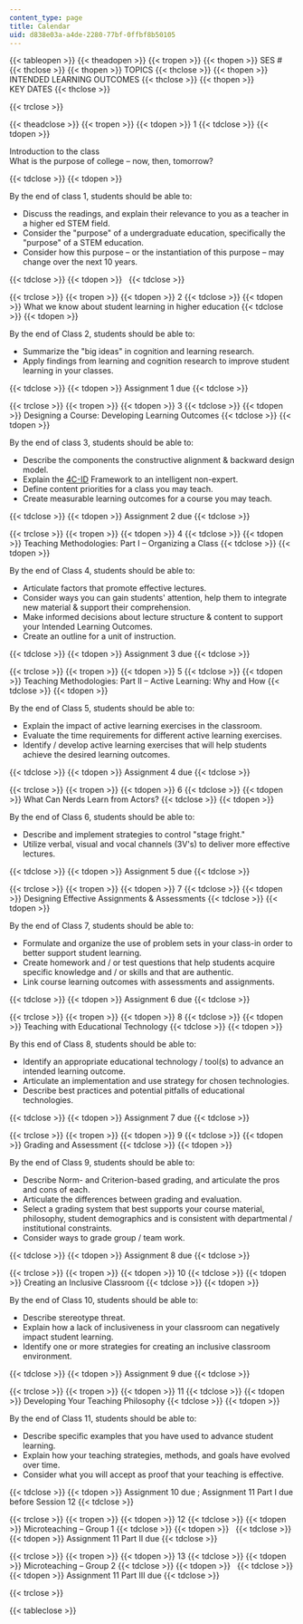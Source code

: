 ```yaml
---
content_type: page
title: Calendar
uid: d838e03a-a4de-2280-77bf-0ffbf8b50105
---
```


{{< tableopen >}}
{{< theadopen >}}
{{< tropen >}}
{{< thopen >}}
SES #
{{< thclose >}}
{{< thopen >}}
TOPICS
{{< thclose >}}
{{< thopen >}}
INTENDED LEARNING OUTCOMES
{{< thclose >}}
{{< thopen >}}
KEY DATES
{{< thclose >}}

{{< trclose >}}

{{< theadclose >}}
{{< tropen >}}
{{< tdopen >}}
1
{{< tdclose >}}
{{< tdopen >}}


Introduction to the class  
What is the purpose of college – now, then, tomorrow?


{{< tdclose >}}
{{< tdopen >}}


By the end of class 1, students should be able to:

*   Discuss the readings, and explain their relevance to you as a teacher in a higher ed STEM field.
*   Consider the "purpose" of a undergraduate education, specifically the "purpose" of a STEM education.
*   Consider how this purpose – or the instantiation of this purpose – may change over the next 10 years.


{{< tdclose >}}
{{< tdopen >}}
 
{{< tdclose >}}

{{< trclose >}}
{{< tropen >}}
{{< tdopen >}}
2
{{< tdclose >}}
{{< tdopen >}}
What we know about student learning in higher education
{{< tdclose >}}
{{< tdopen >}}


By the end of Class 2, students should be able to:

*   Summarize the "big ideas" in cognition and learning research.
*   Apply findings from learning and cognition research to improve student learning in your classes.


{{< tdclose >}}
{{< tdopen >}}
Assignment 1 due
{{< tdclose >}}

{{< trclose >}}
{{< tropen >}}
{{< tdopen >}}
3
{{< tdclose >}}
{{< tdopen >}}
Designing a Course: Developing Learning Outcomes
{{< tdclose >}}
{{< tdopen >}}


By the end of class 3, students should be able to:

*   Describe the components the constructive alignment & backward design model.
*   Explain the [4C-ID](http://edutechwiki.unige.ch/en/4C-ID) Framework to an intelligent non-expert.
*   Define content priorities for a class you may teach.
*   Create measurable learning outcomes for a course you may teach.


{{< tdclose >}}
{{< tdopen >}}
Assignment 2 due
{{< tdclose >}}

{{< trclose >}}
{{< tropen >}}
{{< tdopen >}}
4
{{< tdclose >}}
{{< tdopen >}}
Teaching Methodologies: Part I – Organizing a Class
{{< tdclose >}}
{{< tdopen >}}


By the end of Class 4, students should be able to:

*   Articulate factors that promote effective lectures.
*   Consider ways you can gain students' attention, help them to integrate new material & support their comprehension.
*   Make informed decisions about lecture structure & content to support your Intended Learning Outcomes.
*   Create an outline for a unit of instruction.


{{< tdclose >}}
{{< tdopen >}}
Assignment 3 due
{{< tdclose >}}

{{< trclose >}}
{{< tropen >}}
{{< tdopen >}}
5
{{< tdclose >}}
{{< tdopen >}}
Teaching Methodologies: Part II – Active Learning: Why and How
{{< tdclose >}}
{{< tdopen >}}


By the end of Class 5, students should be able to:

*   Explain the impact of active learning exercises in the classroom.
*   Evaluate the time requirements for different active learning exercises.
*   Identify / develop active learning exercises that will help students achieve the desired learning outcomes.


{{< tdclose >}}
{{< tdopen >}}
Assignment 4 due
{{< tdclose >}}

{{< trclose >}}
{{< tropen >}}
{{< tdopen >}}
6
{{< tdclose >}}
{{< tdopen >}}
What Can Nerds Learn from Actors?
{{< tdclose >}}
{{< tdopen >}}


By the end of Class 6, students should be able to:

*   Describe and implement strategies to control "stage fright."
*   Utilize verbal, visual and vocal channels (3V's) to deliver more effective lectures.


{{< tdclose >}}
{{< tdopen >}}
Assignment 5 due
{{< tdclose >}}

{{< trclose >}}
{{< tropen >}}
{{< tdopen >}}
7
{{< tdclose >}}
{{< tdopen >}}
Designing Effective Assignments & Assessments
{{< tdclose >}}
{{< tdopen >}}


By the end of Class 7, students should be able to:

*   Formulate and organize the use of problem sets in your class-in order to better support student learning.
*   Create homework and / or test questions that help students acquire specific knowledge and / or skills and that are authentic.
*   Link course learning outcomes with assessments and assignments.


{{< tdclose >}}
{{< tdopen >}}
Assignment 6 due
{{< tdclose >}}

{{< trclose >}}
{{< tropen >}}
{{< tdopen >}}
8
{{< tdclose >}}
{{< tdopen >}}
Teaching with Educational Technology
{{< tdclose >}}
{{< tdopen >}}


By this end of Class 8, students should be able to:

*   Identify an appropriate educational technology / tool(s) to advance an intended learning outcome.
*   Articulate an implementation and use strategy for chosen technologies.
*   Describe best practices and potential pitfalls of educational technologies.


{{< tdclose >}}
{{< tdopen >}}
Assignment 7 due
{{< tdclose >}}

{{< trclose >}}
{{< tropen >}}
{{< tdopen >}}
9
{{< tdclose >}}
{{< tdopen >}}
Grading and Assessment
{{< tdclose >}}
{{< tdopen >}}


By the end of Class 9, students should be able to:

*   Describe Norm- and Criterion-based grading, and articulate the pros and cons of each.
*   Articulate the differences between grading and evaluation.
*   Select a grading system that best supports your course material, philosophy, student demographics and is consistent with departmental / institutional constraints.
*   Consider ways to grade group / team work.


{{< tdclose >}}
{{< tdopen >}}
Assignment 8 due
{{< tdclose >}}

{{< trclose >}}
{{< tropen >}}
{{< tdopen >}}
10
{{< tdclose >}}
{{< tdopen >}}
Creating an Inclusive Classroom
{{< tdclose >}}
{{< tdopen >}}


By the end of Class 10, students should be able to:

*   Describe stereotype threat.
*   Explain how a lack of inclusiveness in your classroom can negatively impact student learning.
*   Identify one or more strategies for creating an inclusive classroom environment.


{{< tdclose >}}
{{< tdopen >}}
Assignment 9 due
{{< tdclose >}}

{{< trclose >}}
{{< tropen >}}
{{< tdopen >}}
11
{{< tdclose >}}
{{< tdopen >}}
Developing Your Teaching Philosophy
{{< tdclose >}}
{{< tdopen >}}


By the end of Class 11, students should be able to:

*   Describe specific examples that you have used to advance student learning.
*   Explain how your teaching strategies, methods, and goals have evolved over time.
*   Consider what you will accept as proof that your teaching is effective.


{{< tdclose >}}
{{< tdopen >}}
Assignment 10 due ; Assignment 11 Part I due before Session 12
{{< tdclose >}}

{{< trclose >}}
{{< tropen >}}
{{< tdopen >}}
12
{{< tdclose >}}
{{< tdopen >}}
Microteaching – Group 1
{{< tdclose >}}
{{< tdopen >}}
 
{{< tdclose >}}
{{< tdopen >}}
Assignment 11 Part II due
{{< tdclose >}}

{{< trclose >}}
{{< tropen >}}
{{< tdopen >}}
13
{{< tdclose >}}
{{< tdopen >}}
Microteaching – Group 2
{{< tdclose >}}
{{< tdopen >}}
 
{{< tdclose >}}
{{< tdopen >}}
Assignment 11 Part III due
{{< tdclose >}}

{{< trclose >}}

{{< tableclose >}}